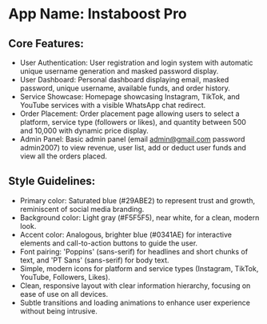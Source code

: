 # **App Name**: Instaboost Pro

## Core Features:

- User Authentication: User registration and login system with automatic unique username generation and masked password display.
- User Dashboard: Personal dashboard displaying email, masked password, unique username, available funds, and order history.
- Service Showcase: Homepage showcasing Instagram, TikTok, and YouTube services with a visible WhatsApp chat redirect.
- Order Placement: Order placement page allowing users to select a platform, service type (followers or likes), and quantity between 500 and 10,000 with dynamic price display.
- Admin Panel: Basic admin panel (email [admin@gmail.com](mailto:admin@gmail.com) password admin2007) to view revenue, user list, add or deduct user funds and view all the orders placed.

## Style Guidelines:

- Primary color: Saturated blue (#29ABE2) to represent trust and growth, reminiscent of social media branding.
- Background color: Light gray (#F5F5F5), near white, for a clean, modern look.
- Accent color: Analogous, brighter blue (#0341AE) for interactive elements and call-to-action buttons to guide the user.
- Font pairing: 'Poppins' (sans-serif) for headlines and short chunks of text, and 'PT Sans' (sans-serif) for body text.
- Simple, modern icons for platform and service types (Instagram, TikTok, YouTube, Followers, Likes).
- Clean, responsive layout with clear information hierarchy, focusing on ease of use on all devices.
- Subtle transitions and loading animations to enhance user experience without being intrusive.